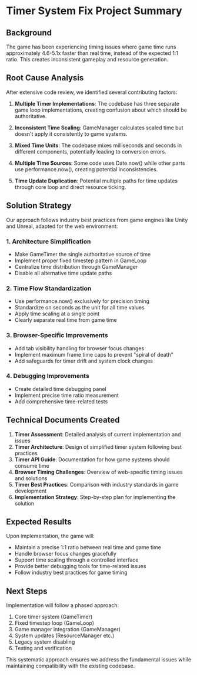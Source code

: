# Timer System Fix Project Summary

## Background
The game has been experiencing timing issues where game time runs approximately 4.6-5.1x faster than real time, instead of the expected 1:1 ratio. This creates inconsistent gameplay and resource generation.

## Root Cause Analysis
After extensive code review, we identified several contributing factors:

1. **Multiple Timer Implementations**: The codebase has three separate game loop implementations, creating confusion about which should be authoritative.

2. **Inconsistent Time Scaling**: GameManager calculates scaled time but doesn't apply it consistently to game systems.

3. **Mixed Time Units**: The codebase mixes milliseconds and seconds in different components, potentially leading to conversion errors.

4. **Multiple Time Sources**: Some code uses Date.now() while other parts use performance.now(), creating potential inconsistencies.

5. **Time Update Duplication**: Potential multiple paths for time updates through core loop and direct resource ticking.

## Solution Strategy

Our approach follows industry best practices from game engines like Unity and Unreal, adapted for the web environment:

### 1. Architecture Simplification
- Make GameTimer the single authoritative source of time
- Implement proper fixed timestep pattern in GameLoop
- Centralize time distribution through GameManager 
- Disable all alternative time update paths

### 2. Time Flow Standardization
- Use performance.now() exclusively for precision timing
- Standardize on seconds as the unit for all time values
- Apply time scaling at a single point
- Clearly separate real time from game time

### 3. Browser-Specific Improvements
- Add tab visibility handling for browser focus changes
- Implement maximum frame time caps to prevent "spiral of death"
- Add safeguards for timer drift and system clock changes

### 4. Debugging Improvements
- Create detailed time debugging panel
- Implement precise time ratio measurement
- Add comprehensive time-related tests

## Technical Documents Created

1. **Timer Assessment**: Detailed analysis of current implementation and issues
2. **Timer Architecture**: Design of simplified timer system following best practices
3. **Timer API Guide**: Documentation for how game systems should consume time
4. **Browser Timing Challenges**: Overview of web-specific timing issues and solutions
5. **Timer Best Practices**: Comparison with industry standards in game development
6. **Implementation Strategy**: Step-by-step plan for implementing the solution

## Expected Results

Upon implementation, the game will:
- Maintain a precise 1:1 ratio between real time and game time
- Handle browser focus changes gracefully
- Support time scaling through a controlled interface
- Provide better debugging tools for time-related issues
- Follow industry best practices for game timing

## Next Steps

Implementation will follow a phased approach:
1. Core timer system (GameTimer)
2. Fixed timestep loop (GameLoop)
3. Game manager integration (GameManager)
4. System updates (ResourceManager etc.)
5. Legacy system disabling
6. Testing and verification

This systematic approach ensures we address the fundamental issues while maintaining compatibility with the existing codebase.
